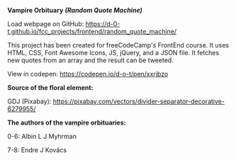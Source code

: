 **Vampire Orbituary** ***(Random Quote Machine)***

Load webpage on GitHub: https://d-0-t.github.io/fcc_projects/frontend/random_quote_machine/ 

This project has been created for freeCodeCamp's FrontEnd course. It uses HTML, CSS, Font Awesome Icons, JS, jQuery, and a JSON file. It fetches new quotes from an array and the result can be tweeted.

View in codepen: https://codepen.io/d-o-t/pen/xxrjbzo


**Source of the floral element:**

GDJ (Pixabay): https://pixabay.com/vectors/divider-separator-decorative-6279955/



**The authors of the vampire orbituaries:**

0-6: Albin L J Myhrman

7-8: Endre J Kovács
